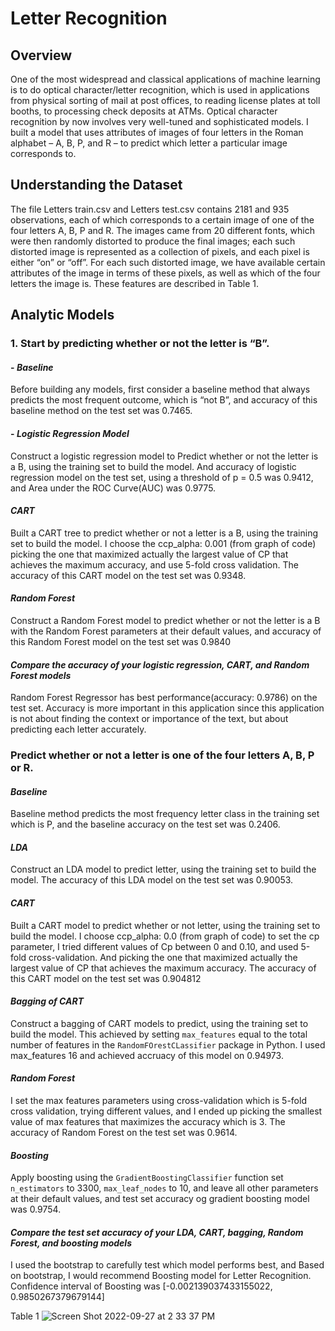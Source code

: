 # Letter Recognition

## Overview

One of the most widespread and classical applications of machine learning is to do optical character/letter recognition, which is used in applications from physical sorting of mail at post offices, to reading license plates at toll booths, to processing check deposits at ATMs. Optical character recognition by now involves very well-tuned and sophisticated models. I built a model that uses attributes of images of four letters in the Roman alphabet – A, B, P, and R – to predict which letter a particular image corresponds to.

## Understanding the Dataset

The file Letters train.csv and Letters test.csv contains 2181 and 935 observations, each of which corresponds to a certain image of one of the four letters A, B, P and R. The images came from 20 different fonts, which were then randomly distorted to produce the final images; each such distorted image is represented as a collection of pixels, and each pixel is either “on” or “off”. For each such distorted image, we have available certain attributes of the image in terms of these pixels, as well as which of the four letters the image is. These features are described in Table 1.

## Analytic Models

### 1. Start by predicting whether or not the letter is “B”.

#### - ***Baseline***

Before building any models, first consider a baseline method that always predicts the most frequent outcome, which is “not B”, and accuracy of this baseline method on the test set was 0.7465. 

#### - ***Logistic Regression Model***

Construct a logistic regression model to Predict whether or not the letter is a B, using the training set to build the model. And accuracy of logistic regression model on the test set, using a threshold of p = 0.5 was 0.9412, and Area under the ROC Curve(AUC) was 0.9775.

#### ***CART***

Built a CART tree to predict whether or not a letter is a B, using the training set to build the model. I choose the ccp_alpha: 0.001 (from graph of code) picking the one that maximized actually the largest value of CP that achieves the maximum accuracy, and use 5-fold cross validation. The accuracy of this CART model on the test set was 0.9348.

#### ***Random Forest***

Construct a Random Forest model to predict whether or not the letter is a B with the Random Forest parameters at their default values, and accuracy of this Random Forest model on the test set was 0.9840

#### ***Compare the accuracy of your logistic regression, CART, and Random Forest models***

Random Forest Regressor has best performance(accuracy: 0.9786) on the test set. Accuracy is more important in this application since this application is not about finding the context or importance of the text, but about predicting each letter accurately.

### Predict whether or not a letter is one of the four letters A, B, P or R.

#### ***Baseline***

Baseline method predicts the most frequency letter class in the training set which is P, and the baseline accuracy on the test set was 0.2406.

#### ***LDA***

Construct an LDA model to predict letter, using the training set to build the model. The accuracy of this LDA model on the test set was 0.90053.

#### ***CART***

Built a CART model to predict whether or not letter, using the training set to build the model. I choose ccp_alpha: 0.0 (from graph of code) to set the cp parameter, I tried different values of Cp between 0 and 0.10, and used 5-fold cross-validation. And picking the one that maximized actually the largest value of CP that achieves the maximum accuracy. The accuracy of this CART model on the test set was 0.904812


#### ***Bagging of CART***

Construct a bagging of CART models to predict, using the training set to build the model. This achieved by setting `max_features` equal to the total number of features in the `RandomFOrestCLassifier` package in Python. I used max_features 16 and achieved accruacy of this model on 0.94973.

#### ***Random Forest***

I set the max features parameters using cross-validation which is 5-fold cross validation, trying different values, and I ended up picking the smallest value of max features that maximizes the accuracy which is 3. The accuracy of Random Forest on the test set was 0.9614.

#### ***Boosting***

Apply boosting using the `GradientBoostingClassifier` function set `n_estimators` to 3300, `max_leaf_nodes` to 10, and leave all other parameters at their default values, and test set accuracy og gradient boosting model was 0.9754.

#### ***Compare the test set accuracy of your LDA, CART, bagging, Random Forest, and boosting models***

I used the bootstrap to carefully test which model performs best, and Based on bootstrap, I would recommend Boosting model for Letter Recognition. Confidence interval of Boosting was [-0.002139037433155022, 0.9850267379679144]



Table 1
![Screen Shot 2022-09-27 at 2 33 37 PM](https://user-images.githubusercontent.com/25239743/192639814-276f76ab-4e7c-486d-b3dc-9735343260f8.png)

